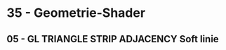<html>
    <b><h1>35 - Geometrie-Shader</h1></b>
    <b><h2>05 - GL TRIANGLE STRIP ADJACENCY Soft linie</h2></b>
<pre><code></code></pre>

</html>
